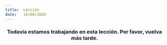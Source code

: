 ```yaml
---
title:  Lección
date:   10/08/2020
---
```


### <center>Todavía estamos trabajando en esta lección. Por favor, vuelva más tarde.</center>